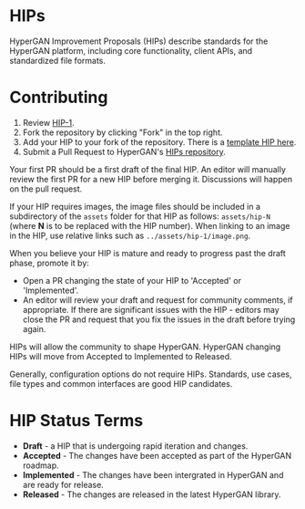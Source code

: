 # HIPs 
HyperGAN Improvement Proposals (HIPs) describe standards for the HyperGAN platform, including core functionality, client APIs, and standardized file formats.

# Contributing

 1. Review [HIP-1](HIPs/hip-1.md).
 2. Fork the repository by clicking "Fork" in the top right.
 3. Add your HIP to your fork of the repository. There is a [template HIP here](hip-template.md).
 4. Submit a Pull Request to HyperGAN's [HIPs repository](https://github.com/HyperGAN/HIPs).

Your first PR should be a first draft of the final HIP.  An editor will manually review the first PR for a new HIP before merging it.  Discussions will happen on the pull request.

If your HIP requires images, the image files should be included in a subdirectory of the `assets` folder for that HIP as follows: `assets/hip-N` (where **N** is to be replaced with the HIP number). When linking to an image in the HIP, use relative links such as `../assets/hip-1/image.png`.

When you believe your HIP is mature and ready to progress past the draft phase, promote it by:

* Open a PR changing the state of your HIP to 'Accepted' or 'Implemented'. 
* An editor will review your draft and request for community comments, if appropriate.  If there are significant issues with the HIP - editors may close the PR and request that you fix the issues in the draft before trying again.

HIPs will allow the community to shape HyperGAN.  HyperGAN changing HIPs will move from Accepted to Implemented to Released.

Generally, configuration options do not require HIPs.  Standards, use cases, file types and common interfaces are good HIP candidates.

# HIP Status Terms

* **Draft** - a HIP that is undergoing rapid iteration and changes.
* **Accepted** - The changes have been accepted as part of the HyperGAN roadmap.
* **Implemented** - The changes have been intergrated in HyperGAN and are ready for release.
* **Released** - The changes are released in the latest HyperGAN library.
